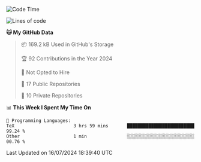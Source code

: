 <!--START_SECTION:waka-->
![Code Time](http://img.shields.io/badge/Code%20Time-968%20hrs%2025%20mins-blue)

![Lines of code](https://img.shields.io/badge/From%20Hello%20World%20I%27ve%20Written-213.2%20thousand%20lines%20of%20code-blue)

**🐱 My GitHub Data** 

> 📦 169.2 kB Used in GitHub's Storage 
 > 
> 🏆 92 Contributions in the Year 2024
 > 
> 🚫 Not Opted to Hire
 > 
> 📜 17 Public Repositories 
 > 
> 🔑 10 Private Repositories 
 > 
📊 **This Week I Spent My Time On** 

```text
💬 Programming Languages: 
TeX                      3 hrs 59 mins       █████████████████████████   99.24 % 
Other                    1 min               ░░░░░░░░░░░░░░░░░░░░░░░░░   00.76 % 
```


 Last Updated on 16/07/2024 18:39:40 UTC
<!--END_SECTION:waka-->
